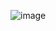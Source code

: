 ![image](https://user-images.githubusercontent.com/64592227/213881592-83b0682a-6557-430c-bf3f-999182dc876b.png)
